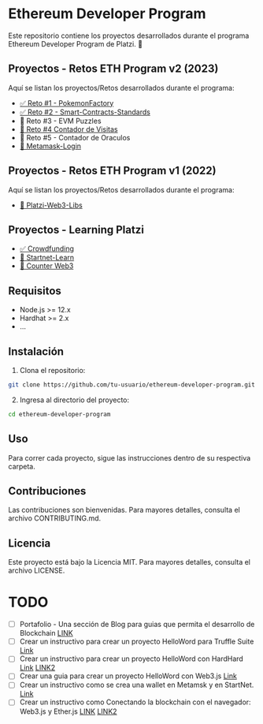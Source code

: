 # Ethereum Developer Program

Este repositorio contiene los proyectos desarrollados durante el programa Ethereum Developer Program de Platzi. 🚀

## Proyectos - Retos ETH Program v2 (2023)

Aquí se listan los proyectos/Retos desarrollados durante el programa:

- [✅ Reto #1 - PokemonFactory](./pokemonFactory/)
- [✅ Reto #2 - Smart-Contracts-Standards](./smart-contracts-standards/)
- 🔴 Reto #3 - EVM Puzzles
- [🔴 Reto #4 Contador de Visitas](./VisitCounter/)
- 🔴 Reto #5 - Contador de Oraculos
- [🔴 Metamask-Login](./metamask-login/)

## Proyectos - Retos ETH Program v1 (2022)

Aquí se listan los proyectos/Retos desarrollados durante el programa:

- [🔴 Platzi-Web3-Libs](./platzi-web3-libs/)

## Proyectos - Learning Platzi

- [✅ Crowdfunding](./crowdfunding/)
- [🔴 Startnet-Learn](./starknet-learn/)
- [🔴 Counter Web3](https://platzi.com/clases/6438-prework-ethereum/59471-ejecutando-tu-aplicacion-descentralizada/)


## Requisitos

- Node.js >= 12.x
- Hardhat >= 2.x
- ...

## Instalación

1. Clona el repositorio:

```sh
git clone https://github.com/tu-usuario/ethereum-developer-program.git
```

2. Ingresa al directorio del proyecto:

```sh
cd ethereum-developer-program
```

## Uso

Para correr cada proyecto, sigue las instrucciones dentro de su respectiva carpeta.

## Contribuciones

Las contribuciones son bienvenidas. Para mayores detalles, consulta el archivo CONTRIBUTING.md.

## Licencia

Este proyecto está bajo la Licencia MIT. Para mayores detalles, consulta el archivo LICENSE.

# TODO
- [ ] Portafolio - Una sección de Blog para guias que permita el desarrollo de Blockchain [LINK](https://vitto.cc/web3-and-solidity-smart-contracts-development-roadmap)
- [ ] Crear un instructivo para crear un proyecto HelloWord para Truffle Suite [Link](https://platzi.com/clases/2559-prework-blockchain/43479-truffle-suite/)
- [ ] Crear un instructivo para crear un proyecto HelloWord con HardHard [Link](https://platzi.com/clases/2559-prework-blockchain/43480-hardhat/) [LINK2](https://platzi.com/clases/6438-prework-ethereum/59468-entorno-de-desarrollo-con-hardhat/)
- [ ] Crear una guia para crear un proyecto HelloWord con Web3.js [Link](https://platzi.com/clases/2559-prework-blockchain/42633-conectando-la-blockchain-con-el-navegador-web3js/)
- [ ] Crear un instructivo como se crea una wallet en Metamsk y en StartNet. [Link](https://platzi.com/clases/2559-prework-blockchain/42633-conectando-la-blockchain-con-el-navegador-web3js/)
- [ ] Crear un instructivo como Conectando la blockchain con el navegador: Web3.js y Ether.js [LINK](https://platzi.com/clases/6438-prework-ethereum/59470-conectando-la-blockchain-con-el-navegador-web3js-y/) [LINK2](https://platzi.com/clases/6438-prework-ethereum/59471-ejecutando-tu-aplicacion-descentralizada/)
